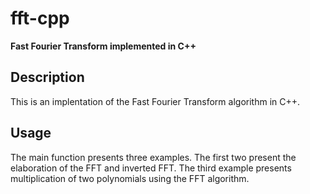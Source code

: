 # fft-cpp
**Fast Fourier Transform implemented in C++**

## Description

This is an implentation of the Fast Fourier Transform algorithm in C++.


## Usage

The main function presents three examples. The first two present the elaboration of the FFT and inverted FFT. The third example presents multiplication of two polynomials using the FFT algorithm.


